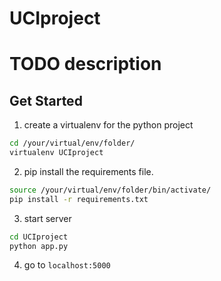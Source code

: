 # UCIproject

# TODO description

## Get Started

1. create a virtualenv for the python project
```bash
cd /your/virtual/env/folder/
virtualenv UCIproject
```
2. pip install the requirements file. 
```bash
source /your/virtual/env/folder/bin/activate/
pip install -r requirements.txt
```
3. start server
```bash
cd UCIproject
python app.py
```
4. go to `localhost:5000`
